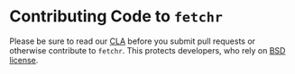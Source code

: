 # Contributing Code to `fetchr`

Please be sure to read our [CLA][] before you submit pull requests or otherwise contribute to `fetchr`. This protects developers, who rely on [BSD license][].

[bsd license]: https://github.com/yahoo/fetchr/blob/master/LICENSE.md
[cla]: https://github.com/yahoo/.github/blob/master/PULL_REQUEST_TEMPLATE.md
